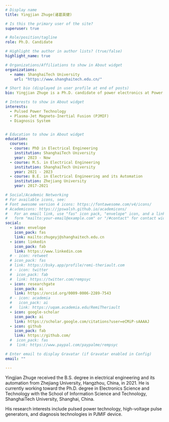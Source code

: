 ```yaml
---
# Display name
title: Yingjian Zhuge(诸葛英健)

# Is this the primary user of the site?
superuser: true

# Role/position/tagline
role: Ph.D. Candidate 

# Highlight the author in author lists? (true/false)
highlight_name: true

# Organizations/Affiliations to show in About widget
organizations:
  - name: ShanghaiTech University
    url: "https://www.shanghaitech.edu.cn/"

# Short bio (displayed in user profile at end of posts)
bio: Yingjian Zhuge is a Ph.D. candidate of power electronics at Power Electronics And Renewable energies Laboratory (PEARL), Shanghaitech University. His research supervisor is Prof. Haoyu Wang. His research interests include pulsed power technologies and diagnosis technologies in Plasma-Jet Magneto-Inertial Fusion (PJMIF) devices.

# Interests to show in About widget
interests:
  - Pulsed Power Technology
  - Plasma-Jet Magneto-Inertial Fusion (PJMIF)
  - Diagnosis System


# Education to show in About widget
education:
  courses:   
  - course: PhD in Electrical Engineering
    institution: ShanghaiTech University
    year: 2023 - Now
  - course: M.S. in Electrical Engineering
    institution: ShanghaiTech University
    year: 2021 - 2023
  - course: B.E. in Electrical Engineering and its Automation
    institution: Zhejiang University
    year: 2017-2021

# Social/Academic Networking
# For available icons, see: 
# Font awesome version 4 icons: https://fontawesome.com/v4/icons/
# Academicons: https://jpswalsh.github.io/academicons/
#   For an email link, use "fas" icon pack, "envelope" icon, and a link in the
#   form "mailto:your-email@example.com" or "/#contact" for contact widget.
social:
  - icon: envelope
    icon_pack: fas
    link: mailto:zhugeyj@shanghaitech.edu.cn
  - icon: linkedin
    icon_pack: fab
    link: https://www.linkedin.com
  # - icon: retweet
  # icon_pack: fas
  # link: https://bsky.app/profile/remi-theriault.com
  # - icon: twitter
  #  icon_pack: fab
  #  link: https://twitter.com/rempsyc
  - icon: researchgate
    icon_pack: ai
    link: https://orcid.org/0009-0006-2289-7543
  # - icon: academia
  #   icon_pack: ai
  #   link: https://uqam.academia.edu/RemiTheriault
  - icon: google-scholar
    icon_pack: ai
    link: https://scholar.google.com/citations?user=eCMiP-sAAAAJ
  - icon: github
    icon_pack: fab
    link: https://github.com/
  #  icon_pack: fas
  #  link: https://www.paypal.com/paypalme/rempsyc

# Enter email to display Gravatar (if Gravatar enabled in Config)
email: ""

---
```

Yingjian Zhuge received the B.S. degree in electrical engineering and its automation from Zhejiang University, Hangzhou, China, in 2021. He is currently working toward the Ph.D. degree in Electronics Science and Technology with the School of Information Science and Technology, ShanghaiTech University, Shanghai, China.

His research interests include pulsed power technology, high-voltage pulse generators, and diagnosis technologies in PJMIF device.
